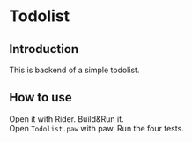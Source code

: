 # Todolist
## Introduction
This is backend of a simple todolist.
## How to use
Open it with Rider. Build&Run it.  
Open `Todolist.paw` with paw. Run the four tests.
